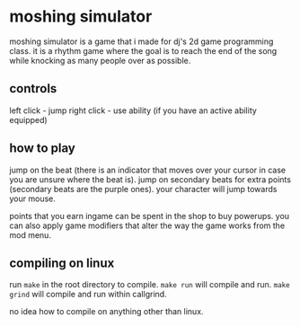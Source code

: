 # moshing simulator
moshing simulator is a game that i made for dj's 2d game programming class. it is a rhythm game where the goal is to reach the end of the song while knocking as many people over as possible.

## controls
left click - jump
right click - use ability (if you have an active ability equipped)

## how to play
jump on the beat (there is an indicator that moves over your cursor in case you are unsure where the beat is). jump on secondary beats for extra points (secondary beats are the purple ones). your character will jump towards your mouse.

points that you earn ingame can be spent in the shop to buy powerups. you can also apply game modifiers that alter the way the game works from the mod menu.

## compiling on linux
run `make` in the root directory to compile.
`make run` will compile and run.
`make grind` will compile and run within callgrind.

no idea how to compile on anything other than linux.